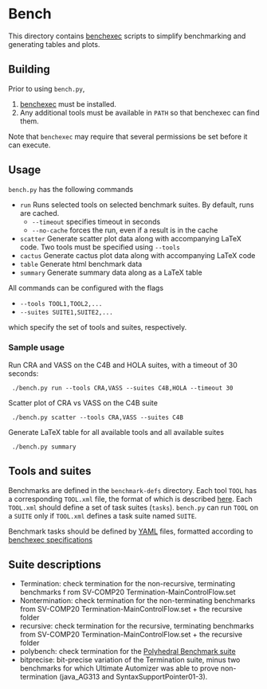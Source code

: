 Bench
=====

This directory contains [benchexec](https://github.com/sosy-lab/benchexec)
scripts to simplify benchmarking and generating tables and plots.


Building
--------

Prior to using `bench.py`,

1. [benchexec](https://github.com/sosy-lab/benchexec) must be installed.
2. Any additional tools must be available in `PATH` so that benchexec can find them.

Note that `benchexec` may require that several permissions be set
before it can execute.

Usage
-----

`bench.py` has the following commands

* `run`
   Runs selected tools on selected benchmark suites.  By default, runs are cached.
   * `--timeout` specifies timeout in seconds
   * `--no-cache` forces the run, even if a result is in the cache
* `scatter`
   Generate scatter plot data along with accompanying LaTeX code.  Two tools must be
   specified using `--tools`
* `cactus`
   Generate cactus plot data along with accompanying LaTeX code
* `table`
   Generate html benchmark data
* `summary`
   Generate summary data along as a LaTeX table

All commands can be configured with the flags

* `--tools TOOL1,TOOL2,...`
* `--suites SUITE1,SUITE2,...`

which specify the set of tools and suites, respectively.

### Sample usage

 Run CRA and VASS on the C4B and HOLA suites, with a timeout of 30 seconds:

```
 ./bench.py run --tools CRA,VASS --suites C4B,HOLA --timeout 30
```

 Scatter plot of CRA vs VASS on the C4B suite

```
 ./bench.py scatter --tools CRA,VASS --suites C4B
```

 Generate LaTeX table for all available tools and all available suites

```
 ./bench.py summary
```

Tools and suites
----------------

Benchmarks are defined in the `benchmark-defs` directory.  Each tool
`TOOL` has a corresponding `TOOL.xml` file, the format of which is
described
[here](https://github.com/sosy-lab/benchexec/blob/master/doc/benchexec.md).
Each `TOOL.xml` should define a set of task suites (`tasks`).
`bench.py` can run `TOOL` on a `SUITE` only if `TOOL.xml` defines a
task suite named `SUITE`.

Benchmark tasks should be defined by [YAML](https://yaml.org/) files,
formatted according to [benchexec specifications](https://github.com/sosy-lab/benchexec/blob/master/doc/task-definition-example.yml)

Suite descriptions
------------------

* Termination: check termination for the non-recursive, terminating
  benchmarks f rom SV-COMP20 Termination-MainControlFlow.set
* Nontermination: check termination for the non-terminating benchmarks
  from SV-COMP20 Termination-MainControlFlow.set + the recursive
  folder
* recursive: check termination for the recursive, terminating
  benchmarks from SV-COMP20 Termination-MainControlFlow.set + the
  recursive folder
* polybench: check termination for the [Polyhedral Benchmark
  suite](https://web.cse.ohio-state.edu/~pouchet.2/software/polybench/)
* bitprecise: bit-precise variation of the Termination suite, minus
  two benchmarks for which Ultimate Automizer was able to prove
  non-termination (java_AG313 and SyntaxSupportPointer01-3).
